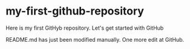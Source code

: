 # my-first-github-repository
Here is my first GitHyb repository. Let's get started with GitHub

README.md has just been modified manually. One more edit at GitHub.
